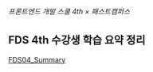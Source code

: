 ###### 프론트엔드 개발 스쿨 4th × 패스트캠퍼스

## FDS 4th 수강생 학습 요약 정리
[FDS04_Summary](https://github.com/owl423/FDS04_Summary)
